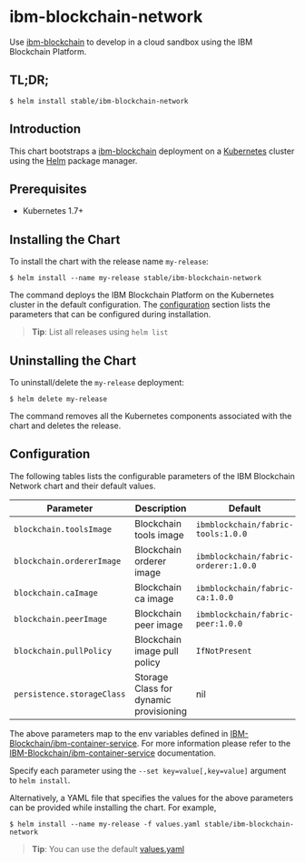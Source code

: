 # ibm-blockchain-network

Use [ibm-blockchain](https://ibm-blockchain.github.io) to develop in a cloud sandbox using the IBM Blockchain Platform.

## TL;DR;

```console
$ helm install stable/ibm-blockchain-network
```

## Introduction

This chart bootstraps a [ibm-blockchain](https://ibm-blockchain.github.io) deployment on a [Kubernetes](http://kubernetes.io) cluster using the [Helm](https://helm.sh) package manager.

## Prerequisites

- Kubernetes 1.7+

## Installing the Chart

To install the chart with the release name `my-release`:

```console
$ helm install --name my-release stable/ibm-blockchain-network
```

The command deploys the IBM Blockchain Platform on the Kubernetes cluster in the default configuration. The [configuration](#configuration) section lists the parameters that can be configured during installation.

> **Tip**: List all releases using `helm list`

## Uninstalling the Chart

To uninstall/delete the `my-release` deployment:

```console
$ helm delete my-release
```

The command removes all the Kubernetes components associated with the chart and deletes the release.

## Configuration

The following tables lists the configurable parameters of the IBM Blockchain Network chart and their default values.

|             Parameter              |               Description                |                         Default                          |
|------------------------------------|------------------------------------------|----------------------------------------------------------|
| `blockchain.toolsImage`            | Blockchain tools image                   | `ibmblockchain/fabric-tools:1.0.0`                       |
| `blockchain.ordererImage`          | Blockchain orderer image                 | `ibmblockchain/fabric-orderer:1.0.0`                     |
| `blockchain.caImage`               | Blockchain ca image                      | `ibmblockchain/fabric-ca:1.0.0`                          |
| `blockchain.peerImage`             | Blockchain peer image                    | `ibmblockchain/fabric-peer:1.0.0`                        |
| `blockchain.pullPolicy`            | Blockchain image pull policy             | `IfNotPresent`                                           |
| `persistence.storageClass`         | Storage Class for dynamic provisioning   | nil                                                      |


The above parameters map to the env variables defined in [IBM-Blockchain/ibm-container-service](https://github.ibm.com/IBM-Blockchain/ibm-container-service). For more information please refer to the [IBM-Blockchain/ibm-container-service](https://github.ibm.com/IBM-Blockchain/ibm-container-service) documentation.

Specify each parameter using the `--set key=value[,key=value]` argument to `helm install`.

Alternatively, a YAML file that specifies the values for the above parameters can be provided while installing the chart. For example,

```console-
$ helm install --name my-release -f values.yaml stable/ibm-blockchain-network
```

> **Tip**: You can use the default [values.yaml](values.yaml)
